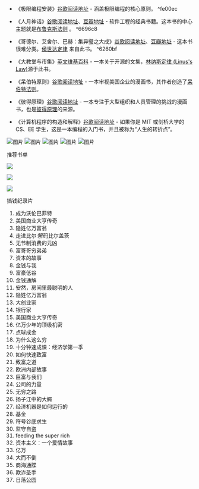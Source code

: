 -   《极限编程安装》[谷歌阅读地址](https://www.goodreads.com/en/book/show/67834) - 涵盖极限编程的核心原则。
     ^fe00ec
-   《人月神话》[谷歌阅读地址](https://www.goodreads.com/book/show/13629.The_Mythical_Man_Month)、[豆瓣地址](https://book.douban.com/subject/26358448/) - 软件工程的经典书籍。这本书的中心主题就是[布鲁克斯法则](#%E5%B8%83%E9%B2%81%E5%85%8B%E6%96%AF%E6%B3%95%E5%88%99-brookss-law) 。
     ^6696c8
-   《哥德尔、艾舍尔、巴赫：集异璧之大成》[谷歌阅读地址](https://www.goodreads.com/book/show/24113.G_del_Escher_Bach)、[豆瓣地址](https://book.douban.com/subject/1291204/) - 这本书很难分类。[侯世达定律](#%e4%be%af%e4%b8%96%e8%be%be%e5%ae%9a%e5%be%8b-hofstadters-law) 来自此书。
     ^6260bf
-   《大教堂与市集》[英文维基百科](https://en.wikipedia.org/wiki/The_Cathedral_and_the_Bazaar) - 一本关于开源的文集，[林纳斯定律 (Linus's Law)](#%E6%9E%97%E7%BA%B3%E6%96%AF%E5%AE%9A%E5%BE%8B-linuss-law)源于此书。
    
-   《呆伯特原则》[谷歌阅读地址](https://www.goodreads.com/book/show/85574.The_Dilbert_Principle) - 一本审视美国企业的漫画书，其作者创造了[呆伯特法则](#%e5%91%86%e4%bc%af%e7%89%b9%e6%b3%95%e5%88%99-the-dilbert-principle)。
    
-   《彼得原理》[谷歌阅读地址](https://www.goodreads.com/book/show/890728.The_Peter_Principle) - 一本专注于大型组织和人员管理的挑战的漫画书，也是[彼得原理](#%e5%bd%bc%e5%be%97%e5%8e%9f%e7%90%86-the-peter-principle)的来源。
    
-   《计算机程序的构造和解释》[谷歌阅读地址](https://www.goodreads.com/book/show/43713) - 如果你是 MIT 或剑桥大学的 CS、EE 学生，这是一本编程的入门书，并且被称为“人生的转折点”。

![图片](https://cdn.jsdelivr.net/gh/Vixcity/FigureBed/img/202110141028112.webp)
![图片](https://cdn.jsdelivr.net/gh/Vixcity/FigureBed/img/202110141028527.webp)
![图片](https://cdn.jsdelivr.net/gh/Vixcity/FigureBed/img/202110141029033.webp)
![图片](https://cdn.jsdelivr.net/gh/Vixcity/FigureBed/img/202110141029558.webp)
![图片](https://cdn.jsdelivr.net/gh/Vixcity/FigureBed/img/202110141029508.webp)

推荐书单

![](https://cdn.jsdelivr.net/gh/Vixcity/FigureBed/img/202204241704759.png)

![](https://cdn.jsdelivr.net/gh/Vixcity/FigureBed/img/202204241704559.png)

![](https://cdn.jsdelivr.net/gh/Vixcity/FigureBed/img/202204241705368.png)

搞钱纪录片
1. 成为沃伦巴菲特
2. 美国商业大亨传奇
3. 隐姓亿万富翁
4. 走进比尔:解码比尔盖茨  
5. 无节制消费的元凶  
6. 富哥哥穷弟弟  
7. 资本的故事  
8. 金钱与我
9. 富豪低谷
10. 金钱通解
11. 安然，房间里最聪明的人
12. 隐姓亿万富翁
13. 大创业家
14. 银行家
15. 美国商业大亨传奇
16. 亿万少年的顶级机密
17. 点球成金
18. 为什么这么穷
19. 十分钟速成课：经济学第一季
20. 如何快速致富
21. 致富之道
22. 欧洲内部故事
23. 巨富与我们
24. 公司的力量
25. 无穷之路
26. 扬子江中的大鳄
27. 经济机器是如何运行的
28. 基金
29. 符号谷底求生
30. 监守自盗
31. feeding the super rich
32. 资本主义：一个爱情故事
33. 亿万
34. 大而不倒
35. 商海通牒
36. 欺诈圣手
37. 日落公园